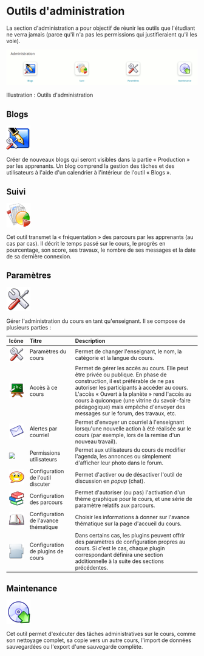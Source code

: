 # Outils d'administration

La section d'administration a pour objectif de réunir les outils que l'étudiant ne verra jamais \(parce qu'il n'a pas les permissions qui justifieraient qu'il les voie\).

![](../../.gitbook/assets/coursadministration%20%281%29.png)

Illustration : Outils d'administration

## Blogs <a id="magnifierblogs"></a>

![](../../.gitbook/assets/blog_admin.png)

Créer de nouveaux blogs qui seront visibles dans la partie « Production » par les apprenants. Un blog comprend la gestion des tâches et des utilisateurs à l'aide d'un calendrier à l'intérieur de l'outil « Blogs ».

## Suivi <a id="magnifiersuivi"></a>

![](../../.gitbook/assets/statistics.png)

Cet outil transmet la « fréquentation » des parcours par les apprenants \(au cas par cas\). Il décrit le temps passé sur le cours, le progrès en pourcentage, son score, ses travaux, le nombre de ses messages et la date de sa dernière connexion.

## Paramètres <a id="magnifierparam-tres"></a>

![](../../.gitbook/assets/reference.png)

Gérer l'administration du cours en tant qu'enseignant. Il se compose de plusieurs parties :

| Icône | Titre | Description |
| :--- | :--- | :--- |
| ![](../../.gitbook/assets/reference.png) | Paramètres du cours | Permet de changer l'enseignant, le nom, la catégorie et la langue du cours. |
| ![](../../.gitbook/assets/course.png) | Accès à ce cours | Permet de gérer les accès au cours. Elle peut être privée ou publique. En phase de construction, il est préférable de ne pas autoriser les participants à accéder au cours. L'accès « Ouvert à la planète » rend l'accès au cours à quiconque \(une vitrine du savoir-faire pédagogique\) mais empêche d'envoyer des messages sur le forum, des travaux, etc. |
| ![](../../.gitbook/assets/dropbox.png) | Alertes par courriel | Permet d'envoyer un courriel à l'enseignant lorsqu'une nouvelle action à été réalisée sur le cours \(par exemple, lors de la remise d'un nouveau travail\). |
| ![](../../.gitbook/assets/user.png) | Permissions utilisateurs | Permet aux utilisateurs du cours de modifier l'agenda, les annonces ou simplement d'afficher leur photo dans le forum. |
| ![](../../.gitbook/assets/chat.png) | Configuration de l'outil discuter | Permet d'activer ou de désactiver l'outil de discussion en _popup_ \(chat\). |
| ![](../../.gitbook/assets/scorms.png) | Configuration des parcours | Permet d'autoriser \(ou pas\) l'activation d'un thème graphique pour le cours, et une série de paramètre relatifs aux parcours. |
| ![](../../.gitbook/assets/course_progress.png) | Configuration de l'avance thématique | Choisir les informations à donner sur l'avance thématique sur la page d'accueil du cours. |
| ![](../../.gitbook/assets/plugins.png) | Configuration de plugins de cours | Dans certains cas, les plugins peuvent offrir des paramètres de configuration propres au cours. Si c'est le cas, chaque plugin correspondant définira une section additionnelle à la suite des sections précédentes. |

## Maintenance <a id="magnifiermaintenance"></a>

![](../../.gitbook/assets/backup.png)

Cet outil permet d'exécuter des tâches administratives sur le cours, comme son nettoyage complet, sa copie vers un autre cours, l'import de données sauvegardées ou l'export d'une sauvegarde complète.

